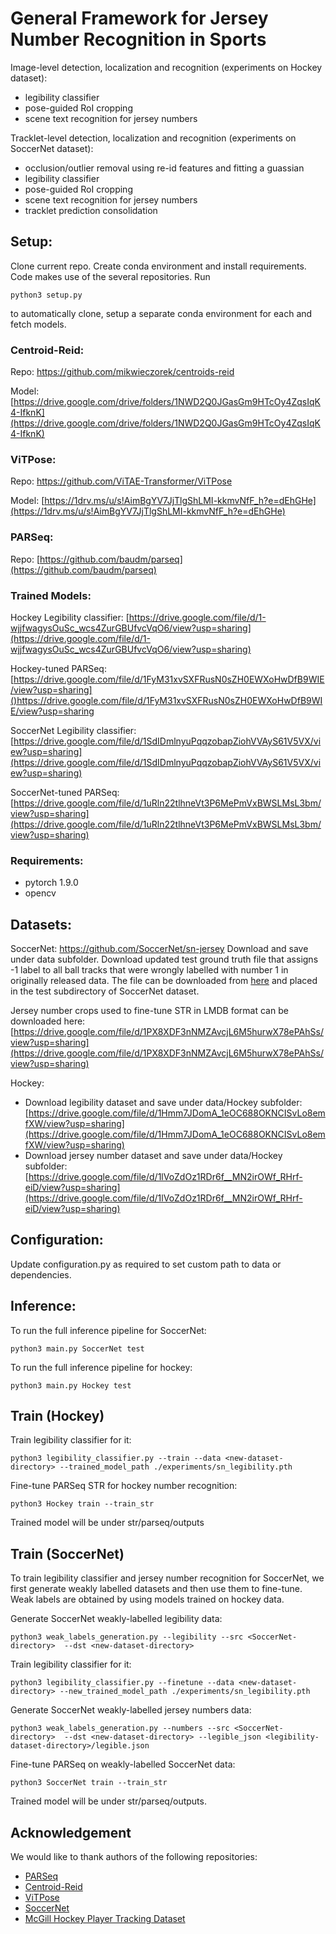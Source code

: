 # General Framework for Jersey Number Recognition in Sports

Image-level detection, localization and recognition (experiments on Hockey dataset):
  - legibility classifier
  - pose-guided RoI cropping
  - scene text recognition for jersey numbers

Tracklet-level detection, localization and recognition (experiments on SoccerNet dataset):
  - occlusion/outlier removal using re-id features and fitting a guassian
  - legibility classifier
  - pose-guided RoI cropping
  - scene text recognition for jersey numbers
  - tracklet prediction consolidation

## Setup:
Clone current repo.
Create conda environment and install requirements.
Code makes use of the several repositories. Run 
```
python3 setup.py 
```

to automatically clone, setup a separate conda environment for each and fetch models.

### Centroid-Reid:
Repo: https://github.com/mikwieczorek/centroids-reid

Model: [https://drive.google.com/drive/folders/1NWD2Q0JGasGm9HTcOy4ZqsIqK4-IfknK](https://drive.google.com/drive/folders/1NWD2Q0JGasGm9HTcOy4ZqsIqK4-IfknK)

### ViTPose:
Repo: https://github.com/ViTAE-Transformer/ViTPose

Model: [https://1drv.ms/u/s!AimBgYV7JjTlgShLMI-kkmvNfF_h?e=dEhGHe](https://1drv.ms/u/s!AimBgYV7JjTlgShLMI-kkmvNfF_h?e=dEhGHe)

### PARSeq:
Repo: [https://github.com/baudm/parseq](https://github.com/baudm/parseq)

### Trained Models:
Hockey Legibility classifier: [https://drive.google.com/file/d/1-wjjfwagysOuSc_wcs4ZurGBUfvcVqO6/view?usp=sharing](https://drive.google.com/file/d/1-wjjfwagysOuSc_wcs4ZurGBUfvcVqO6/view?usp=sharing)

Hockey-tuned PARSeq: [https://drive.google.com/file/d/1FyM31xvSXFRusN0sZH0EWXoHwDfB9WIE/view?usp=sharing]()https://drive.google.com/file/d/1FyM31xvSXFRusN0sZH0EWXoHwDfB9WIE/view?usp=sharing

SoccerNet Legibility classifier: [https://drive.google.com/file/d/1SdIDmlnyuPqqzobapZiohVVAyS61V5VX/view?usp=sharing](https://drive.google.com/file/d/1SdIDmlnyuPqqzobapZiohVVAyS61V5VX/view?usp=sharing)

SoccerNet-tuned PARSeq: [https://drive.google.com/file/d/1uRln22tlhneVt3P6MePmVxBWSLMsL3bm/view?usp=sharing](https://drive.google.com/file/d/1uRln22tlhneVt3P6MePmVxBWSLMsL3bm/view?usp=sharing)
### Requirements:
* pytorch 1.9.0
* opencv

## Datasets:
SoccerNet:
https://github.com/SoccerNet/sn-jersey
Download and save under data subfolder.  Download updated test ground truth file that assigns -1 label to all ball tracks 
that were wrongly labelled with number 1 in originally released data. The file can be downloaded from [here](https://drive.google.com/file/d/1mRnglyMiuuM6CYuzm-ZMFOG72ZeS_8ck/view?usp=sharing) and placed in the test subdirectory of SoccerNet
dataset.

Jersey number crops used to fine-tune STR in LMDB format can be downloaded here: [https://drive.google.com/file/d/1PX8XDF3nNMZAvcjL6M5hurwX78ePAhSs/view?usp=sharing](https://drive.google.com/file/d/1PX8XDF3nNMZAvcjL6M5hurwX78ePAhSs/view?usp=sharing)

Hockey: 
* Download legibility dataset and save under data/Hockey subfolder: [https://drive.google.com/file/d/1Hmm7JDomA_1eOC688OKNCISvLo8emfXW/view?usp=sharing](https://drive.google.com/file/d/1Hmm7JDomA_1eOC688OKNCISvLo8emfXW/view?usp=sharing)
* Download jersey number dataset and save under data/Hockey subfolder: [https://drive.google.com/file/d/1lVoZdOz1RDr6f__MN2irOWf_RHrf-eiD/view?usp=sharing](https://drive.google.com/file/d/1lVoZdOz1RDr6f__MN2irOWf_RHrf-eiD/view?usp=sharing)


## Configuration:
Update configuration.py as required to set custom path to data or dependencies. 

## Inference:
To run the full inference pipeline for SoccerNet:
```
python3 main.py SoccerNet test
```
To run the full inference pipeline for hockey:
```
python3 main.py Hockey test
```
## Train (Hockey)
Train legibility classifier for it:
```
python3 legibility_classifier.py --train --data <new-dataset-directory> --trained_model_path ./experiments/sn_legibility.pth
```

Fine-tune PARSeq STR for hockey number recognition:
```
python3 Hockey train --train_str
```

Trained model will be under str/parseq/outputs

## Train (SoccerNet)
To train legibility classifier and jersey number recognition for SoccerNet, we first generate weakly labelled datasets and then use them to fine-tune.
Weak labels are obtained by using models trained on hockey data.

Generate SoccerNet weakly-labelled legibility data:
```
python3 weak_labels_generation.py --legibility --src <SoccerNet-directory>  --dst <new-dataset-directory>
```

Train legibility classifier for it:
```
python3 legibility_classifier.py --finetune --data <new-dataset-directory> --new_trained_model_path ./experiments/sn_legibility.pth
```

Generate SoccerNet weakly-labelled jersey numbers data:
```
python3 weak_labels_generation.py --numbers --src <SoccerNet-directory>  --dst <new-dataset-directory> --legible_json <legibility-dataset-directory>/legible.json
```

Fine-tune PARSeq on weakly-labelled SoccerNet data:
```
python3 SoccerNet train --train_str
```

Trained model will be under str/parseq/outputs.

## Acknowledgement
We would like to thank authors of the following repositories: 
* [PARSeq](https://github.com/baudm/parseq)
* [Centroid-Reid](https://github.com/mikwieczorek/centroids-reid)
* [ViTPose](https://github.com/ViTAE-Transformer/ViTPose)
* [SoccerNet](https://github.com/SoccerNet/sn-jersey)
* [McGill Hockey Player Tracking Dataset](https://github.com/grant81/hockeyTrackingDataset)
